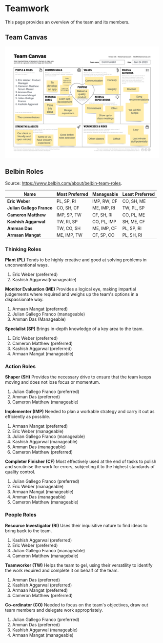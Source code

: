 # Teamwork

This page provides an overview of the team and its members.

## Team Canvas

![Alt text](Teamcanvas.png "a title")

## Belbin Roles

Source: https://www.belbin.com/about/belbin-team-roles.


| Name                      | Most Preferred | Manageable     | Least Preferred|
| --------------------------| ---------------| ---------------| ---------------|
| **Eric Weber**            | PL, SP, RI     | IMP, RW, CF    | CO, SH, ME     |
| **Julian Gallego Franco** | CO, SH, CF     | ME, IMP, RI    | TW, PL, SP     |
| **Cameron Matthew**       | IMP, SP, TW    | CF, SH, RI     | CO, PL, ME     |
| **Kashish Aggarwal**      | TW, RI, SP     | CO, PL, IMP    | SH, ME, CF     |
| **Amman Das**             | TW, CO, SH     | ME, IMP, CF    | PL, SP, RI     |
| **Armaan Mangat**         | ME, IMP, TW    | CF, SP, CO     | PL, SH, RI     |

 ### Thinking Roles

 **Plant (PL)**
 Tends to be highly creative and good at solving problems in unconventional ways.

 1. Eric Weber (preferred)
 2. Kashish Aggarwal(manageable)

 **Monitor Evaluation (ME)**
 Provides a logical eye, making impartial judgements where required and weighs up the team's options in a dispassionate way.

 1. Armaan Mangat (preferred)
 2. Julian Gallego Franco (manageable)
 3. Amman Das (Manageable)

 **Specialist (SP)**
 Brings in-depth knowledge of a key area to the team.

 1. Eric Weber (preferred)
 2. Cameron Matthew (preferred)
 3. Kashish Aggarwal (preferred)
 4. Armaan Mangat (manageable)

 ### Action Roles

 **Shaper (SH)**
 Provides the necessary drive to ensure that the team keeps moving and does not lose focus or momentum.

 1. Julian Gallego Franco (preferred)
 2. Amman Das (preferred)
 3. Cameron Matthew (manageable)

 **Implementer (IMP)**
 Needed to plan a workable strategy and carry it out as efficiently as possible.

 1. Armaan Mangat (preferred)
 2. Eric Weber (manageable)
 3. Julian Gallego Franco (manageable)
 4. Kashish Aggarwal (manageable)
 5. Amman Das (manageable)
 6. Cameron Matthew (preferred)

 **Completer Finisher (CF)**
 Most effectively used at the end of tasks to polish and scrutinise the work for errors, subjecting it to the highest standards of quality control.

 1. Julian Gallego Franco (preferred)
 2. Eric Weber (manageable)
 3. Armaan Mangat (manageable)
 4. Amman Das (manageable)
 5. Cameron Matthew (manageable)

 ### People Roles

 **Resource Investigator (RI)**
 Uses their inquisitive nature to find ideas to bring back to the team.
 
 1. Kashish Aggarwal (preferred)
 2. Eric Weber (preferred)
 3. Julian Gallego Franco (manageable)
 4. Cameron Matthew (managebale)

 **Teamworker (TW)**
 Helps the team to gel, using their versatility to identify the work required and complete it on behalf of the team.

 1. Amman Das (preferred)
 2. Kashish Aggarwal (preferred)
 3. Armaan Mangat (preferred)
 4. Cameron Matthew (preferred)

 **Co-ordinator (CO)**
 Needed to focus on the team's objectives, draw out team members and delegate work appropriately.

 1. Julian Gallego Franco (preferred)
 2. Amman Das (preferred)
 3. Kashish Aggarwal (manageable)
 4. Armaan Mangat (manageable)






